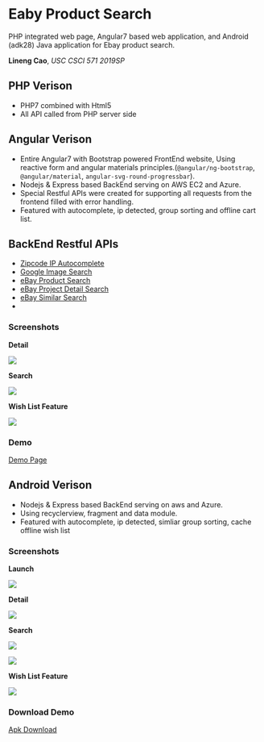 # Eaby Product Search
PHP integrated web page, Angular7 based web application, and Android (adk28) Java application for Ebay product search.

__Lineng Cao__, _USC CSCI 571 2019SP_

## PHP Verison
- PHP7 combined with Html5
- All API called from PHP server side

## Angular Verison
- Entire Angular7 with Bootstrap powered FrontEnd website, Using reactive form and angular materials principles.(`@angular/ng-bootstrap`, `@angular/material`, `angular-svg-round-progressbar`).
- Nodejs & Express based BackEnd serving on AWS EC2 and Azure.
- Special Restful APIs were created for supporting all requests from the frontend filled with error handling.
- Featured with autocomplete, ip detected, group sorting and offline cart list.

## BackEnd Restful APIs
- [Zipcode IP Autocomplete](http://vvvvvincecccchw8.us-west-1.elasticbeanstalk.com/api/ip-json/?startsWith=900)
- [Google Image Search](http://vvvvvincecccchw8.us-west-1.elasticbeanstalk.com/api/google-img?v=1&productTitle=iphone)
- [eBay Product Search](http://vvvvvincecccchw8.us-west-1.elasticbeanstalk.com/api/search/?keyword=iphone&buyerPostalCode=90007&MaxDistance=100&FreeShippingOnly=true&LocalPickupOnly=true)
- [eBay Project Detail Search](http://vvvvvincecccchw8.us-west-1.elasticbeanstalk.com/api/item-detail/?itemId=283622107255)
- [eBay Similar Search](http://vvvvvincecccchw8.us-west-1.elasticbeanstalk.com/api/similar/?itemId=283622107255)
- 

### Screenshots
__Detail__

![](./screenshots/angular/detail-opt.gif)

__Search__

![](./screenshots/angular/search-opt.gif)

__Wish List Feature__

![](./screenshots/angular/wish-opt.gif)

### Demo
[Demo Page](http://vvvvvincecccchw8.us-west-1.elasticbeanstalk.com/)

## Android Verison
- Nodejs & Express based BackEnd serving on aws and Azure.
- Using recyclerview, fragment and data module.
- Featured with autocomplete, ip detected, simliar group sorting, cache offline wish list

### Screenshots
__Launch__

![](./screenshots/android/launch-opt.gif)

__Detail__

![](./screenshots/android/detail-opt.gif)

__Search__

![](./screenshots/android/search-opt.gif)

![](./screenshots/android/search2-opt.gif)

__Wish List Feature__

![](./screenshots/android/wish_list-opt.gif)

### Download Demo
[Apk Download](https://gitlab.com/vcec/eaby-product-search/raw/master/AndroidVer/apk/product-search-debug-v1.apk)

